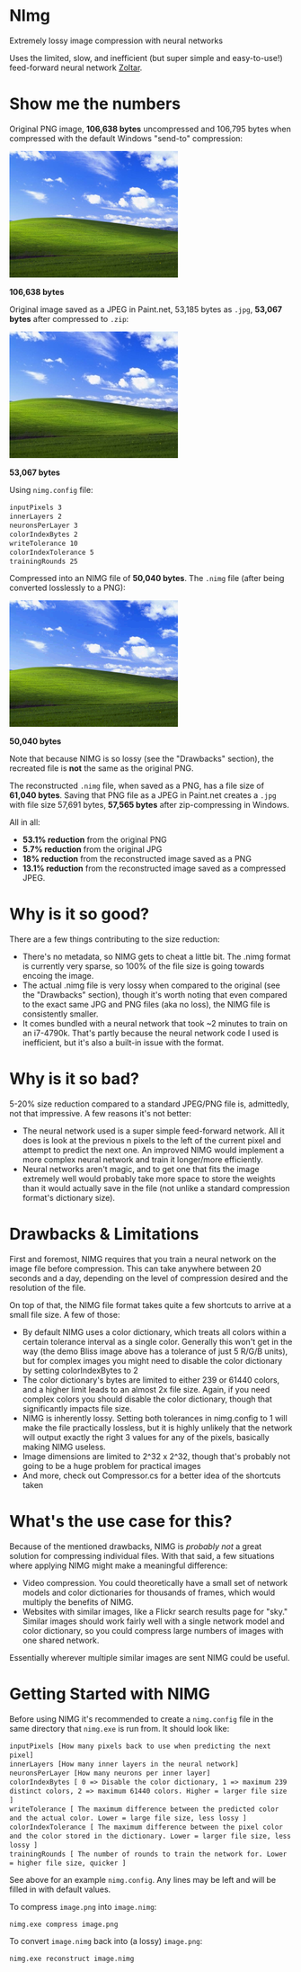 # NImg
Extremely lossy image compression with neural networks

Uses the limited, slow, and inefficient (but super simple and easy-to-use!) feed-forward neural network [Zoltar](https://github.com/matthewsot/zoltar).

# Show me the numbers
Original PNG image, **106,638 bytes** uncompressed and 106,795 bytes when compressed with the default Windows "send-to" compression:

![Original PNG image](Images/original.png "Original PNG image")

**106,638 bytes**

Original image saved as a JPEG in Paint.net, 53,185 bytes as ``.jpg``, **53,067 bytes** after compressed to ``.zip``:

![Original JPEG image](Images/original.jpg "Original JPEG image")

**53,067 bytes**

Using ``nimg.config`` file:
```
inputPixels 3
innerLayers 2
neuronsPerLayer 3
colorIndexBytes 2
writeTolerance 10
colorIndexTolerance 5
trainingRounds 25
```

Compressed into an NIMG file of **50,040 bytes**. The ``.nimg`` file (after being converted losslessly to a PNG):

![Reconstructed NIMG image](Images/reconstructed.png "Reconstructed NIMG image")

**50,040 bytes**

Note that because NIMG is so lossy (see the "Drawbacks" section), the recreated file is **not** the same as the original PNG.

The reconstructed ``.nimg`` file, when saved as a PNG, has a file size of **61,040 bytes**.
Saving that PNG file as a JPEG in Paint.net creates a ``.jpg`` with file size 57,691 bytes, **57,565 bytes** after zip-compressing in Windows.

All in all:
- **53.1% reduction** from the original PNG
- **5.7% reduction** from the original JPG
- **18% reduction** from the reconstructed image saved as a PNG
- **13.1% reduction** from the reconstructed image saved as a compressed JPEG.

# Why is it so good?

There are a few things contributing to the size reduction:

- There's no metadata, so NIMG gets to cheat a little bit. The .nimg format is currently very sparse, so 100% of the file size is going towards encoing the image.
- The actual .nimg file is very lossy when compared to the original (see the "Drawbacks" section), though it's worth noting that even compared to the exact same JPG and PNG files (aka no loss), the NIMG file is consistently smaller.
- It comes bundled with a neural network that took ~2 minutes to train on an i7-4790k. That's partly because the neural network code I used is inefficient, but it's also a built-in issue with the format.

# Why is it so bad?

5-20% size reduction compared to a standard JPEG/PNG file is, admittedly, not that impressive. A few reasons it's not better:

- The neural network used is a super simple feed-forward network. All it does is look at the previous n pixels to the left of the current pixel and attempt to predict the next one. An improved NIMG would implement a more complex neural network and train it longer/more efficiently.
- Neural networks aren't magic, and to get one that fits the image extremely well would probably take more space to store the weights than it would actually save in the file (not unlike a standard compression format's dictionary size).

# Drawbacks & Limitations

First and foremost, NIMG requires that you train a neural network on the image file before compression. This can take anywhere between 20 seconds and a day, depending on the level of compression desired and the resolution of the file.

On top of that, the NIMG file format takes quite a few shortcuts to arrive at a small file size. A few of those:
- By default NIMG uses a color dictionary, which treats all colors within a certain tolerance interval as a single color. Generally this won't get in the way (the demo Bliss image above has a tolerance of just 5 R/G/B units), but for complex images you might need to disable the color dictionary by setting colorIndexBytes to 2
- The color dictionary's bytes are limited to either 239 or 61440 colors, and a higher limit leads to an almost 2x file size. Again, if you need complex colors you should disable the color dictionary, though that significantly impacts file size.
- NIMG is inherently lossy. Setting both tolerances in nimg.config to 1 will make the file practically lossless, but it is highly unlikely that the network will output exactly the right 3 values for any of the pixels, basically making NIMG useless.
- Image dimensions are limited to 2^32 x 2^32, though that's probably not going to be a huge problem for practical images
- And more, check out Compressor.cs for a better idea of the shortcuts taken

# What's the use case for this?

Because of the mentioned drawbacks, NIMG is *probably not* a great solution for compressing individual files. With that said, a few situations where applying NIMG might make a meaningful difference:

- Video compression. You could theoretically have a small set of network models and color dictionaries for thousands of frames, which would multiply the benefits of NIMG.
- Websites with similar images, like a Flickr search results page for "sky." Similar images should work fairly well with a single network model and color dictionary, so you could compress large numbers of images with one shared network.

Essentially wherever multiple similar images are sent NIMG could be useful.

# Getting Started with NIMG

Before using NIMG it's recommended to create a ``nimg.config`` file in the same directory that ``nimg.exe`` is run from. It should look like:

```
inputPixels [How many pixels back to use when predicting the next pixel]
innerLayers [How many inner layers in the neural network]
neuronsPerLayer [How many neurons per inner layer]
colorIndexBytes [ 0 => Disable the color dictionary, 1 => maximum 239 distinct colors, 2 => maximum 61440 colors. Higher = larger file size ]
writeTolerance [ The maximum difference between the predicted color and the actual color. Lower = large file size, less lossy ]
colorIndexTolerance [ The maximum difference between the pixel color and the color stored in the dictionary. Lower = larger file size, less lossy ]
trainingRounds [ The number of rounds to train the network for. Lower = higher file size, quicker ]
```

See above for an example ``nimg.config``. Any lines may be left and will be filled in with default values.

To compress ``image.png`` into ``image.nimg``:
```
nimg.exe compress image.png
```

To convert ``image.nimg`` back into (a lossy) ``image.png``:
```
nimg.exe reconstruct image.nimg
```